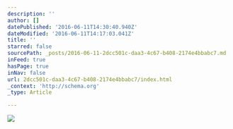 ```yaml
---
description: ''
author: []
datePublished: '2016-06-11T14:30:40.940Z'
dateModified: '2016-06-11T14:17:03.041Z'
title: ''
starred: false
sourcePath: _posts/2016-06-11-2dcc501c-daa3-4c67-b408-2174e4bbabc7.md
inFeed: true
hasPage: true
inNav: false
url: 2dcc501c-daa3-4c67-b408-2174e4bbabc7/index.html
_context: 'http://schema.org'
_type: Article

---
```

![](https://the-grid-user-content.s3-us-west-2.amazonaws.com/870e5a33-07bd-478a-be14-6a7150713e8b.jpg)